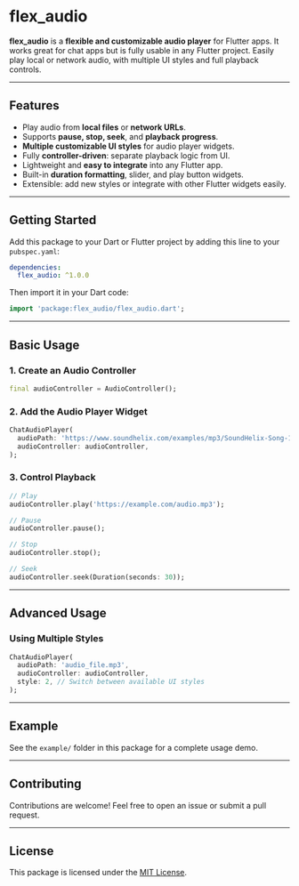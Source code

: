 # flex\_audio

**flex\_audio** is a **flexible and customizable audio player** for Flutter apps. It works great for chat apps but is fully usable in any Flutter project. Easily play local or network audio, with multiple UI styles and full playback controls.

---

## Features

* Play audio from **local files** or **network URLs**.
* Supports **pause, stop, seek**, and **playback progress**.
* **Multiple customizable UI styles** for audio player widgets.
* Fully **controller-driven**: separate playback logic from UI.
* Lightweight and **easy to integrate** into any Flutter app.
* Built-in **duration formatting**, slider, and play button widgets.
* Extensible: add new styles or integrate with other Flutter widgets easily.

---

## Getting Started

Add this package to your Dart or Flutter project by adding this line to your `pubspec.yaml`:

```yaml
dependencies:
  flex_audio: ^1.0.0
```

Then import it in your Dart code:

```dart
import 'package:flex_audio/flex_audio.dart';
```

---

## Basic Usage

### 1. Create an Audio Controller

```dart
final audioController = AudioController();
```

### 2. Add the Audio Player Widget

```dart
ChatAudioPlayer(
  audioPath: 'https://www.soundhelix.com/examples/mp3/SoundHelix-Song-1.mp3',
  audioController: audioController,
);
```

### 3. Control Playback

```dart
// Play
audioController.play('https://example.com/audio.mp3');

// Pause
audioController.pause();

// Stop
audioController.stop();

// Seek
audioController.seek(Duration(seconds: 30));
```

---

## Advanced Usage

### Using Multiple Styles

```dart
ChatAudioPlayer(
  audioPath: 'audio_file.mp3',
  audioController: audioController,
  style: 2, // Switch between available UI styles
);
```

---

## Example

See the `example/` folder in this package for a complete usage demo.

---

## Contributing

Contributions are welcome! Feel free to open an issue or submit a pull request.

---

## License

This package is licensed under the [MIT License](LICENSE).
